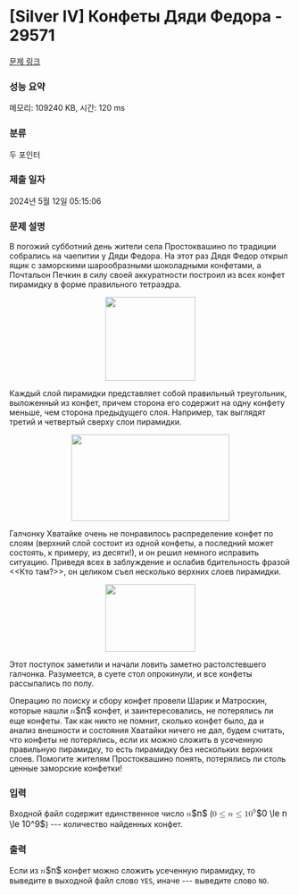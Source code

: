 # [Silver IV] Конфеты Дяди Федора - 29571 

[문제 링크](https://www.acmicpc.net/problem/29571) 

### 성능 요약

메모리: 109240 KB, 시간: 120 ms

### 분류

두 포인터

### 제출 일자

2024년 5월 12일 05:15:06

### 문제 설명

<p>В погожий субботний день жители села Простоквашино по традиции собрались на чаепитии у Дяди Федора. На этот раз Дядя Федор открыл ящик с заморскими шарообразными шоколадными конфетами, а Почтальон Печкин в силу своей аккуратности построил из всех конфет пирамидку в форме правильного тетраэдра.</p>

<p style="text-align: center;"><img alt="" src="https://upload.acmicpc.net/d51f77f2-5624-4d45-ab55-1eefb8dd8c55/-/preview/" style="width: 161px; height: 150px;"></p>

<p>Каждый слой пирамидки представляет собой правильный треугольник, выложенный из конфет, причем сторона его содержит на одну конфету меньше, чем сторона предыдущего слоя. Например, так выглядят третий и четвертый сверху слои пирамидки.</p>

<p style="text-align: center;"><img alt="" src="https://upload.acmicpc.net/2e9ee6a9-6e05-4748-b1df-41f87fd8bccf/-/preview/" style="width: 283px; height: 155px;"></p>

<p>Галчонку Хватайке очень не понравилось распределение конфет по слоям (верхний слой состоит из одной конфеты, а последний может состоять, к примеру, из десяти!), и он решил немного исправить ситуацию. Приведя всех в заблуждение и ослабив бдительность фразой <<Кто там?>>, он целиком съел несколько верхних слоев пирамидки.</p>

<p style="text-align: center;"><img alt="" src="https://upload.acmicpc.net/df40d0c5-d3c4-4bc7-b513-2224ba0b5c6b/-/preview/" style="width: 161px; height: 121px;"></p>

<p>Этот поступок заметили и начали ловить заметно растолстевшего галчонка. Разумеется, в суете стол опрокинули, и все конфеты рассыпались по полу.</p>

<p>Операцию по поиску и сбору конфет провели Шарик и Матроскин, которые нашли <mjx-container class="MathJax" jax="CHTML" style="font-size: 109%; position: relative;"><mjx-math class="MJX-TEX" aria-hidden="true"><mjx-mi class="mjx-i"><mjx-c class="mjx-c1D45B TEX-I"></mjx-c></mjx-mi></mjx-math><mjx-assistive-mml unselectable="on" display="inline"><math xmlns="http://www.w3.org/1998/Math/MathML"><mi>n</mi></math></mjx-assistive-mml><span aria-hidden="true" class="no-mathjax mjx-copytext">$n$</span></mjx-container> конфет, и заинтересовались, не потерялись ли еще конфеты. Так как никто не помнит, сколько конфет было, да и анализ внешности и состояния Хватайки ничего не дал, будем считать, что конфеты не потерялись, если их можно сложить в усеченную правильную пирамидку, то есть пирамидку без нескольких верхних слоев. Помогите жителям Простоквашино понять, потерялись ли столь ценные заморские конфетки!</p>

### 입력 

 <p>Входной файл содержит единственное число <mjx-container class="MathJax" jax="CHTML" style="font-size: 109%; position: relative;"><mjx-math class="MJX-TEX" aria-hidden="true"><mjx-mi class="mjx-i"><mjx-c class="mjx-c1D45B TEX-I"></mjx-c></mjx-mi></mjx-math><mjx-assistive-mml unselectable="on" display="inline"><math xmlns="http://www.w3.org/1998/Math/MathML"><mi>n</mi></math></mjx-assistive-mml><span aria-hidden="true" class="no-mathjax mjx-copytext">$n$</span></mjx-container> (<mjx-container class="MathJax" jax="CHTML" style="font-size: 109%; position: relative;"><mjx-math class="MJX-TEX" aria-hidden="true"><mjx-mn class="mjx-n"><mjx-c class="mjx-c30"></mjx-c></mjx-mn><mjx-mo class="mjx-n" space="4"><mjx-c class="mjx-c2264"></mjx-c></mjx-mo><mjx-mi class="mjx-i" space="4"><mjx-c class="mjx-c1D45B TEX-I"></mjx-c></mjx-mi><mjx-mo class="mjx-n" space="4"><mjx-c class="mjx-c2264"></mjx-c></mjx-mo><mjx-msup space="4"><mjx-mn class="mjx-n"><mjx-c class="mjx-c31"></mjx-c><mjx-c class="mjx-c30"></mjx-c></mjx-mn><mjx-script style="vertical-align: 0.393em;"><mjx-mn class="mjx-n" size="s"><mjx-c class="mjx-c39"></mjx-c></mjx-mn></mjx-script></mjx-msup></mjx-math><mjx-assistive-mml unselectable="on" display="inline"><math xmlns="http://www.w3.org/1998/Math/MathML"><mn>0</mn><mo>≤</mo><mi>n</mi><mo>≤</mo><msup><mn>10</mn><mn>9</mn></msup></math></mjx-assistive-mml><span aria-hidden="true" class="no-mathjax mjx-copytext">$0 \le n \le 10^9$</span></mjx-container>) --- количество найденных конфет.</p>

### 출력 

 <p>Если из <mjx-container class="MathJax" jax="CHTML" style="font-size: 109%; position: relative;"><mjx-math class="MJX-TEX" aria-hidden="true"><mjx-mi class="mjx-i"><mjx-c class="mjx-c1D45B TEX-I"></mjx-c></mjx-mi></mjx-math><mjx-assistive-mml unselectable="on" display="inline"><math xmlns="http://www.w3.org/1998/Math/MathML"><mi>n</mi></math></mjx-assistive-mml><span aria-hidden="true" class="no-mathjax mjx-copytext">$n$</span></mjx-container> конфет можно сложить усеченную пирамидку, то выведите в выходной файл слово <code>YES</code>, иначе --- выведите слово <code>NO</code>.</p>

